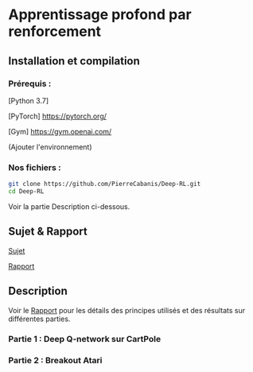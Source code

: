 # Apprentissage profond par renforcement

## Installation et compilation

### Prérequis :

[Python 3.7]

[PyTorch] https://pytorch.org/

[Gym] https://gym.openai.com/

(Ajouter l'environnement)

### Nos fichiers :

```bash
git clone https://github.com/PierreCabanis/Deep-RL.git
cd Deep-RL
```

Voir la partie Description ci-dessous.

## Sujet & Rapport

[Sujet](TP_DRL_2019_2020.pdf)

[Rapport](Rapport.pdf)

## Description

Voir le [Rapport](Rapport.pdf) pour les détails des principes utilisés et des résultats sur différentes parties.

### Partie 1 : Deep Q-network sur CartPole

### Partie 2 : Breakout Atari

